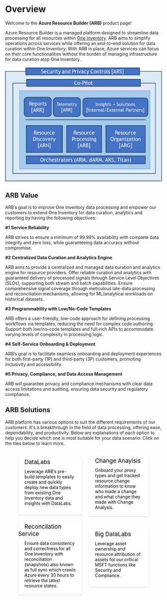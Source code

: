# Overview

Welcome to the **Azure Resource Builder (ARB)** product page!

Azure Resource Builder is a managed platform designed to streamline data processing for all resources within [One Inventory](https://eng.ms/docs/products/one-inventory/overview/overview). ARB aims to simplify operations across services while offering an end-to-end solution for data curation within One Inventory. With ARB in place, Azure services can focus on their core functionalities without the burden of managing infrastructure for data curation atop One Inventory.

![img](../.attachments/ARBOverview/ARBDiagram.png)

## ARB Value

ARB’s goal is to improve One Inventory data processing and empower our customers to extend One Inventory for data curation, analytics and reporting by having the following objectives:

**#1 Service Reliability** 

ARB strives to ensure a minimum of 99.99% availability with complete data integrity and zero loss, while guaranteeing data accuracy without compromise. 

**#2 Centralized Data Curation and Analytics Engine**

ARB aims to provide a centralized and managed data curation and analytics engine for resource providers. Offer reliable curation and analytics with guaranteed delivery of processed signals through Service Level Objectives (SLOs), supporting both stream and batch capabilities. Ensure comprehensive signal coverage through meticulous late-data processing and reconciliation mechanisms, allowing for ML/analytical workloads on historical datasets. 

**#3 Programmability with Low/No-Code Templates** 

ARB offers a user-friendly, low-code approach for defining processing workflows via templates, reducing the need for complex code authoring. Support both low/no-code templates and full-rich APIs to accommodate varying levels of complexity in processing logic. 

**#4 Self-Service Onboarding & Deployment** 

ARB’s goal is to facilitate seamless onboarding and deployment experiences for both first-party (1P) and third-party (3P) customers, promoting inclusivity and accessibility. 

**#5 Privacy, Compliance, and Data Access Management** 

ARB will guarantee privacy and compliance mechanisms with clear data access limitations and auditing, ensuring data security and regulatory compliance. 

## ARB Solutions

ARB platform has various options to suit the different requirements of our customers. It's a breakthrough in the field of data processing, offering ease, dependability, and productivity. Below are explanations of each option to help you decide which one is most suitable for your data scenario. Click on the tiles below to learn more.

<table style="padding:10px 30px 10px;border:0px;border-collapse:separate; margin: 10px auto;">
  <!--First row-->
  <tr>
    <td style="padding:10px;max-width:400px;">
      <a href="https://eng.ms/docs/cloud-ai-platform/azure-core/azure-management-and-platforms/control-plane-bburns/azure-resource-builder/arb-product-docs/datalabs/overview" style="text-decoration:none;">
        <div style="position:relative;background-color:#FFFFFF;border-radius:2px;box-shadow:0 1.6px 3.6px 0 rgba(0, 0, 0, .132);min-height:180px;">
          <div>
            <div style="padding:20px;font-size:14pt;color:#000000;display:inline;vertical-align:middle;">DataLabs</div>
          </div>
          <div style="padding:10px 20px 20px;color:#000000;">Leverage ARB’s pre-build templates to easily create and quickly deploy new data types from existing One Inventory data and insights with DataLabs.   </div>
        </div>
      </a>
    </td>
    <td style="padding:10px;max-width:400px;">
      <a href="https://eng.ms/docs/cloud-ai-platform/azure-core/azure-management-and-platforms/control-plane-bburns/azure-resource-builder/arb-product-docs/change/storageaccountsbcdr" style="text-decoration:none;">
        <div style="position:relative;background-color:#FFFFFF;border-radius:2px;box-shadow:0 1.6px 3.6px 0 rgba(0, 0, 0, .132);min-height:180px;">
          <div>
            <div style="padding:20px;font-size:14pt;color:#000000;display:inline;vertical-align:middle;">Change Anaylsis</div>
          </div>
          <div style="padding:10px 20px 20px;color:#000000;">Onboard your proxy types and get tracked resource change information to know who made a change and what change they made with Change Analysis.  </div>
        </div>
      </a>
    </td>
  </tr>
  <!--Second row-->
  <tr>
    <td style="padding:10px;max-width:400px;">
      <a href="https://eng.ms/docs/cloud-ai-platform/azure-core/azure-management-and-platforms/control-plane-bburns/azure-resource-builder/arb-product-docs/reconcilationservice/overview" style="text-decoration:none;">
        <div style="position:relative;background-color:#FFFFFF;border-radius:2px;box-shadow:0 1.6px 3.6px 0 rgba(0, 0, 0, .132);min-height:180px;">
          <div>
            <div style="padding:20px;font-size:14pt;color:#000000;display:inline;vertical-align:middle;">Reconcilation Service</div>
          </div>
          <div style="padding:10px 20px 20px;color:#000000;">Ensure data consistency and correctness for all One Inventory with reconciliation (snapshots) also known as full sync which crawls Azure every 30 hours to retrieve the latest resource states.   </div>
        </div>
      </a>
    </td>
    <td style="padding:10px;max-width:400px;">
      <a href="https://eng.ms/docs/cloud-ai-platform/azure-core/azure-management-and-platforms/control-plane-bburns/azure-resource-builder/arb-product-docs/bigdatalabs/overview" style="text-decoration:none;">
        <div style="position:relative;background-color:#FFFFFF;border-radius:2px;box-shadow:0 1.6px 3.6px 0 rgba(0, 0, 0, .132);min-height:180px;">
          <div>
            <div style="padding:20px;font-size:14pt;color:#000000;display:inline;vertical-align:middle;">Big DataLabs</div>
          </div>
          <div style="padding:10px 20px 20px;color:#000000;">Leverage asset ownership and resource attribution of assets for our critical MSFT functions like Security and Compliance. </div>
        </div>
      </a>
    </td>
  </tr>
</table>